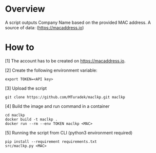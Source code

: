 Overview
========

A script outputs Company Name based on the provided MAC address.
A source of data: (https://macaddress.io)


How to
======

[1] The account has to be created on https://macaddress.io.

[2] Create the following environment variable:

    export TOKEN=<API key>

[3] Upload the script

    git clone https://github.com/MTuradek/maclkp.git maclkp

[4] Build the image and run command in a container

    cd maclkp
    docker build -t maclkp .
    docker run --rm --env TOKEN maclkp <MAC>

[5] Running the script from CLI (python3 environment required)

    pip install --requirement requirements.txt
    src/maclkp.py <MAC>
